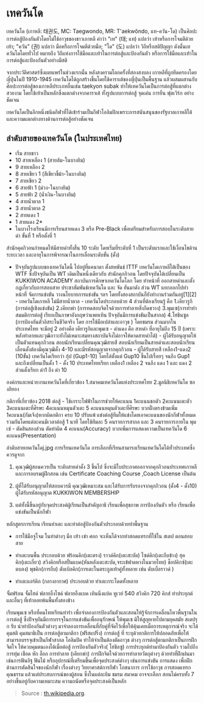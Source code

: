 เทควันโด
===

เทควันโด (เกาหลี: 태권도, MC: Taegwondo, MR: T'aekwŏndo, แท-ควัน-โด) เป็นศิลปะการต่อสู้ป้องกันตัวโดยไม่ใช้อาวุธของชาวเกาหลี คำว่า "เท" (태; แท) แปลว่า เท้าหรือการโจมตีด้วยเท้า; "ควัน" (권) แปลว่า มือหรือการโจมตีด้วยมือ; "โด" (도) แปลว่า วิถีหรือสติปัญญา ดังนั้นเทควันโดโดยทั่วไป หมายถึง วิถีแห่งการใช้มือและเท้าในการต่อสู้และป้องกันตัว หรือการใช้มือและเท้าในการต่อสู้และป้องกันตัวอย่างมีสติ

จากประวัติศาสตร์ซึ่งเผยแพร่ในช่วงแรกนั้น หลังสงครามโลกครั้งที่สองสงบลง เกาหลีที่ถูกยึดครองโดยญี่ปุ่นในปี 1910-1945 เทควันโดได้ถูกสร้างขึ้นโดยใช้คาราเต้ของญี่ปุ่นเป็นพื้นฐาน แล้วผสมผสานกับศิลปะการต่อสู้ของเกาหลีประเภทอื่นเช่น taekyon subak ทำให้เทควันโดเป็นการต่อสู้ที่แตกต่างสวยงาม โดยใช้เท้าเป็นหลักซึ่งแตกต่างจากคาราเต้ ทั้งรูปแบบการต่อสู้ จุดเด่น การยืน ฟุตเวิร์ก อย่างชัดเจน

เทควันโดเป็นอีกหนึ่งชนิดกีฬาที่ได้เข้าร่วมเป็นกีฬาโอลิมปิกเพราะการสนันสนุนของรัฐบาลเกาหลีใต้ และความแตกต่างทางด้านการต่อสู้อย่างชัดเจน

## ลำดับสายของเทควันโด (ในประเทศไทย)

- เริ่ม สายขาว
- 10 สายเหลือง 1 (สายส้ม-ในบางยิม)
- 9 สายเหลือง 2
- 8 สายเขียว 1 (สีเขียวขี้ม้า-ในบางยิม)
- 7 สายเขียว 2
- 6 สายฟ้า 1 (ม่วง-ในบางยิม)
- 5 สายฟ้า 2 (น้ำเงิน-ในบางยิม)
- 4 สายน้ำตาล 1
- 3 สายน้ำตาล 2
- 2 สายแดง 1
- 1 สายแดง 2*
- ในบางโรงเรียนมีการเรียนสายแดง 3 หรือ Pre-Black เพื่อเตรียมสำหรับการสอบในระดับสายดำ ขั้นที่ 1 หรือดั้งที่ 1

สำนักคุคกิวอนกำหนดให้มีสายดำทั้งสิ้น 10 ระดับ โดยเริ่มที่ระดับที่ 1 เป็นระดับแรกและใช้เงื่อนไขด้านระยะเวลา และอายุในการพิจารณาในการเลื่อนระดับขั้น (ดั้ง)

- ปัจจุบันรูปแบบของเทควันโดนี้ ไปอยู่ที่แคนาดา ตั้งสหพันธ์ ITTF เทควันโดเกาหลีใต้เป็นของ WTF ซึ่งปัจจุบันเป็น WT เดิมเป็นหนึ่งเดียวกับ สำนักคุกกิวอน โดยปัจจุบันได้เปลี่ยนเป็น KUKKIWON ACADEMY สถาบันการศึกษาเทควันโดโลก โดย ทำหน้าที่ ออกสายดำและตั้งกฎเกี่ยวกับการสอบสาย ประชาสัมพันธ์เทควันโด และ จัด ฮันมาดัง ส่วน WT แยกออกไปทำหน้าที่ จัดการแข่งขัน วางนโยบายการแข่งขัน ฯลฯ โดยทั้งสองสถาบันก็ยังทำงานร่วมกันอยู่[1][2] - เทควันโดเกาหลี ไม่มีสายน้ำตาล - เทควันโดประกอบด้วย 4 ส่วนที่ต้องเรียนรู้ คือ 1.เคียวรูกิ (การต่อสู้เชิงแข่งขัน) 2.เคียกพ่า (การทดสอบจิตใจด้วยการทำลายสิ่งกีดขวาง) 3.พุมเซ(การทำท่าสมมติการต่อสู้ เรียกเป็นภาษาอังกฤษว่าแพทเทิน ปัจจุบันมีการแข่งขันเป็นสากล) 4.โฮชินซูล (การป้องกันตัวอิสระในชีวิตจริง โดย การใช้มือเปล่าและอาวุธ ) โดยชมรม ส่วนมากในประเทศไทย จะมีอยู่ 2 อย่างคือ เคียวรูกิและพุมเซ - ดำแดง คือ สายดำ ที่อายุไม่ถึง 15 ปี (เพราะพลังทำลายและวุฒิภาวะยังไม่เหมาะสมทางสถาบันจึงไม่อาจให้คาดสายดำได้) - ผู้ได้รับอนุญาตให้เป็นตัวแทนคุกกิวอน สอบนักเรียนเปลี่ยนคุณวุฒิสายสี สอบนักเรียนเป็นสายดำและสอบนักเรียนเลื่อนดั้งต้องมีคุณวุฒิดั้ง 4-10 และมีรหัสอนุญาตจากคุกกิวอน - ผู้ได้รับสายสี เหลือง1-แดง2 (10ขั้น) เทควันโดเรียกว่า กุ้ป (Gup1-10) โดยไล่ตั้งแต่ Gup10 ขึ้นไปเรื่อยๆ จนถึง Gup1 และถึงเปลี่ยนเป็นดั้ง 1 - ดั้ง 10 ประเทศไทยเรียก เหลือง1 เหลือง 2 จนถึง แดง 1 และ แดง 2 ส่วนดั้งเรียก ดำ1 ถึง ดำ 10

องค์กรและหน่วยงานเทควันโดที่เกี่ยวข้อง 1.สมาคมเทควันโดแห่งประเทศไทย 2.มูลนิธิเทควันโด ซองกิยอง

กติกาที่เกี่ยวข้อง 2018 ต่อสู้ - ใช้เกราะไฟฟ้าในการช่วยให้คะแนน 1คะแนนชกตัว 2คะแนนเตะตัว 3คะแนนเตะที่ศีรษะ 4คะแนนหมุนตัวเตะ 5 คะแนนหมุนตัวเตะที่ศีรษะ บวกฝั่งตรงข้ามเพิ่ม 1คะแนน(กัมเจิง)หากผิดกติกา ครบ 10 ปรับแพ้ แข่งต่อสู้ทีมให้แข่งโดยเอาคะแนนของนักกีฬาทั้งหมดรวมกันโดยแต่ละคนมีเวลาต่อสู้ 1 นาที โดยใช้ทีมละ 5 คนรายการสากล และ 3 คนรายการภายใน พุมเซ่ - ตัดสินสองส่วน ตัดท่าผิด 4 คะแนน(Accuracy) บวกเพิ่มการแสดงความเป็นเทควันโด 6 คะแนน(Presentation)

ลำดับสายเทควันโดj.jpg
การเรียนเทควันโด
การเลือกที่เรียนสามารถเรียนเทควันโดได้ทั่วประเทศซึ่งควรดูจาก

1. คุณวุฒิผู้สอนควรเป็น ระดับสายดำดั้ง 3 ขึ้นไป ซึ่งจะมีใบประกาศออกจากคุกกิวอนประเทศเกาหลี และการอบรมผู้ฝึกสอน เช่น Certificate Coaching Course ,Coach License เป็นต้น

2. ผู้ที่ได้รับอนุญาตให้สอบควรมี คุณวุฒิเหมาะสม และได้รับการรับรองจากคุกกิวอน (ดั้ง4 - ดั้ง10) ผู้ได้รับรหัสอนุญาต KUKKIWON MEMBERSHIP

3. แต่ทั้งนี้ขึ้นอยู่กับจุดประสงค์ผู้เรียนเป็นสำคัญอาธิ เรียนเพื่อสุขภาพ การป้องกันตัว หรือ เรียนเพื่อแข่งขันเป็นนักกีฬา

หลักสูตรการเรียน
เรียนท่าเตะ และท่าต่อสู้ป้องกันตัวประกอบด้วยท่าพื้นฐาน
- การใช้มือจู่โจม ในท่าต่างๆ มือ เท้า เข่า ศอก จะเห็นได้จากท่าสอดแทรกที่ใช้ใน สเตป ตอนสอบสาย

- ท่าเตะบนพื้น ประกอบด้วย ฟร้อนคิก(เตะตรง) ราวด์คิก(เตะสะบัด) ไซด์คิก(เตะถีบข้าง) ฮุคคิก(เตะเกี่ยว) สวิงคิกหรือสปิ้นแบค(หันหลังเตะสะบัด,จระเข้ฟาดหางในมวยไทย) ช็อปคิกซ์(เตะตบลง) พุชคิก(การถีบ) ดับเบิลคิก(การเตะในตระกูลเท้าคู่ทั้งหลาย เช่น ดับเบิ้ลราวด์ )

- ท่าเตะแอร์คิก (กลางอากาศ) ประกอบด้วย ท่าเตะกระโดดทั้งหลาย

จั้มฟร้อน
จั้มไฮด์
ฟลายอิ้งไซด์
ฟลายอิ้งแบค
เทินนิ่งแบ้ค
ทูเวย์
540 สวิงคิก
720 คิกส์
ท่าประยุกต์
และอื่นๆ ที่เท้าลอยพ้นพื้นทั้งสองข้าง

เรียนพุมเซ หรือที่คนไทยเรียนท่ารำ เพื่อจำลองการป้องกันตัวและสอนให้รู้จักการเคลื่อนไหวพื้นฐานในการต่อสู้ ซึ่งปัจจุบันมีการบรรจุในการแข่งขันเพื่ออนุรักษณ์ ให้พุมเซ มิให้สูญหายไปตามยุคสมัย
สเตปรุก รับ นำท่าป้องกันตัวต่างๆ มาจำลองการเคลื่อนที่กับคู่ที่จัดไว้เพื่อให้คุ้นเคยเมื่อการเหตุการณ์จริง จะได้คุมสติ คุมสมาธิเป็น
การต่อสู้ตามกติกา (ฟรีสแปริ่ง) การต่อสู้ ที่ ระบุด้วยกติการให้ปลอดภัยเพื่อให้ สามารถบรรจุเข้าเป็นกีฬาสากล โอลิมปิค ทำให้จำเป็นต้องตัดอาวุธ ต่างๆ การต่อสู้ตามกติกาเป็นการฝึกจิตใจ ให้ควบคุมตนเองได้เมื่อต่อสู้
การป้องกันตัวจริง( โฮชิลซู) การประยุกต์ท่ามาป้องกันตัว รวมไปถึง การทุ่ม เชือด หัก ล็อก
การทำลาย (เคียกพ่า) การฝึกจิตใจด้วยการทำลายวัตถุต่างๆ ด้วยท่าที่ฝึกฝนมา เช่นการฟันอิฐ ฟันไม้ หรืออุปกรณ์ที่เตรียมขึ้นเพื่อจุดประสงค์ต่างๆ เช่นการแข่งขัน การแสดง เพื่อฝึกด้านการตัดสินใจของนักกีฬา
เรื่องต่างๆ วิทยาศาสต์การกีฬา โภชนาการ การใช้อาวุธ การสอดแทรกคุณธรรม แล้วแต่ประสบการณ์ของผู้สอน
ซึ่งในแต่ละยิม ชมรม สมาคม อาจจะเลือก สอนไม่ครบทั้ง 7 อย่างขึ้นอยู่กับความเหมาะสม ความถนัดหรือจุดประสงค์เป็นหลัก

> Source :  [th.wikipedia.org](https://th.wikipedia.org/wiki/%E0%B9%80%E0%B8%97%E0%B8%84%E0%B8%A7%E0%B8%B1%E0%B8%99%E0%B9%82%E0%B8%94).
<!--stackedit_data:
eyJoaXN0b3J5IjpbLTY2NzExOTM2Ml19
-->